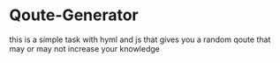 # Qoute-Generator

this is a simple task with hyml and js that gives you a random qoute that may or may not increase your knowledge
